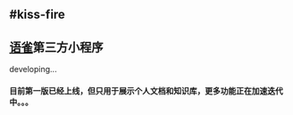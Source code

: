 #kiss-fire
-----
## [语雀](https://www.yuque.com/)第三方小程序

developing...

#### 目前第一版已经上线，但只用于展示个人文档和知识库，更多功能正在加速迭代中。。。



